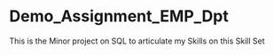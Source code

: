 # Demo_Assignment_EMP_Dpt
This is the Minor project on SQL to articulate my Skills on this Skill Set

